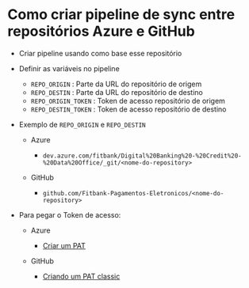 # Como criar pipeline de sync entre repositórios Azure e GitHub

- Criar pipeline usando como base esse repositório

- Definir as variáveis no pipeline

    - `REPO_ORIGIN` : Parte da URL do repositório de origem
    - `REPO_DESTIN` : Parte da URL do repositório de destino
    - `REPO_ORIGIN_TOKEN` : Token de acesso repositório de origem
    - `REPO_DESTIN_TOKEN` : Token de acesso repositório de destino

- Exemplo de `REPO_ORIGIN` e `REPO_DESTIN`
    - Azure
        - `dev.azure.com/fitbank/Digital%20Banking%20-%20Credit%20-%20Data%20Office/_git/<nome-do-repository>`
        
    - GitHub
        - `github.com/Fitbank-Pagamentos-Eletronicos/<nome-do-repository>`

- Para pegar o Token de acesso:
    - Azure
        - [Criar um PAT](https://learn.microsoft.com/pt-br/azure/devops/organizations/accounts/use-personal-access-tokens-to-authenticate?view=azure-devops&tabs=Windows#create-a-pat)

    - GitHub
        - [Criando um PAT classic](https://docs.github.com/en/authentication/keeping-your-account-and-data-secure/managing-your-personal-access-tokens#creating-a-personal-access-token-classic)


